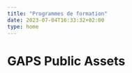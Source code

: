 ```yaml
---
title: "Programmes de formation"
date: 2023-07-04T16:33:32+02:00
type: home
---
```

# GAPS Public Assets